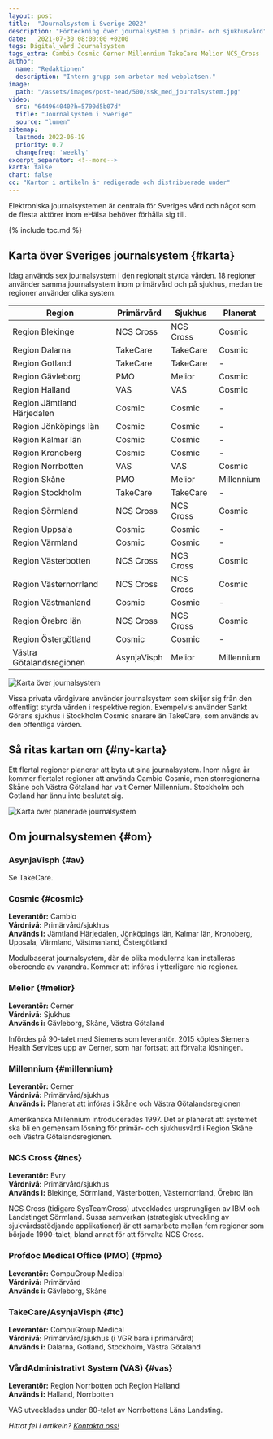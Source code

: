 ```yaml
---
layout: post
title:  "Journalsystem i Sverige 2022"
description: "Förteckning över journalsystem i primär- och sjukhusvård"
date:   2021-07-30 08:00:00 +0200
tags: Digital_vård Journalsystem
tags_extra: Cambio Cosmic Cerner Millennium TakeCare Melior NCS_Cross
author:
  name: "Redaktionen"
  description: "Intern grupp som arbetar med webplatsen."
image:
  path: "/assets/images/post-head/500/ssk_med_journalsystem.jpg"
video:
  src: "644964040?h=5700d5b07d"
  title: "Journalsystem i Sverige"
  source: "lumen"
sitemap:
  lastmod: 2022-06-19
  priority: 0.7
  changefreq: 'weekly'
excerpt_separator: <!--more-->
karta: false
chart: false
cc: "Kartor i artikeln är redigerade och distribuerade under"
---
```

Elektroniska journalsystemen är centrala för Sveriges vård och något som de flesta aktörer inom eHälsa behöver förhålla sig till.
<!--more-->
{% include toc.md %}

## Karta över Sveriges journalsystem {#karta}
Idag används sex journalsystem i den regionalt styrda vården. 18 regioner använder samma journalsystem inom primärvård och på sjukhus, medan tre regioner använder olika system.

|Region|Primärvård|Sjukhus|Planerat|
|------|----------|-------|--------|
|Region Blekinge|NCS Cross|NCS Cross|Cosmic|
|Region Dalarna|TakeCare|TakeCare|Cosmic|
|Region Gotland|TakeCare|TakeCare|-|
|Region Gävleborg|PMO|Melior|Cosmic|
|Region Halland|VAS|VAS|Cosmic|
|Region Jämtland Härjedalen|Cosmic|Cosmic|-|
|Region Jönköpings län|Cosmic|Cosmic|-|
|Region Kalmar län|Cosmic|Cosmic|-|
|Region Kronoberg|Cosmic|Cosmic|-|
|Region Norrbotten|VAS|VAS|Cosmic|
|Region Skåne|PMO|Melior|Millennium|
|Region Stockholm|TakeCare|TakeCare|-|
|Region Sörmland|NCS Cross|NCS Cross|Cosmic|
|Region Uppsala|Cosmic|Cosmic|-|
|Region Värmland|Cosmic|Cosmic|-|
|Region Västerbotten|NCS Cross|NCS Cross|Cosmic|
|Region Västernorrland|NCS Cross|NCS Cross|Cosmic|
|Region Västmanland|Cosmic|Cosmic|-|
|Region Örebro län|NCS Cross|NCS Cross|Cosmic|
|Region Östergötland|Cosmic|Cosmic|-|
|Västra Götalandsregionen|AsynjaVisph|Melior|Millennium|

![Karta över journalsystem](/assets/images/post-assets/journalsystem.svg "Karta över journalsystem")

Vissa privata vårdgivare använder journalsystem som skiljer sig från den offentligt styrda vården i respektive region. Exempelvis använder Sankt Görans sjukhus i Stockholm Cosmic snarare än TakeCare, som används av den offentliga vården.

## Så ritas kartan om {#ny-karta}
Ett flertal regioner planerar att byta ut sina journalsystem. Inom några år kommer flertalet regioner att använda Cambio Cosmic, men storregionerna Skåne och Västra Götaland har valt Cerner Millennium. Stockholm och Gotland har ännu inte beslutat sig.

![Karta över planerade journalsystem](/assets/images/post-assets/planerade_journalsystem.svg "Karta över planerade journalsystem")

## Om journalsystemen {#om}

### AsynjaVisph {#av}
Se TakeCare.

### Cosmic {#cosmic}
**Leverantör:** Cambio\
**Vårdnivå:** Primärvård/sjukhus\
**Används i:** Jämtland Härjedalen, Jönköpings län, Kalmar län, Kronoberg, Uppsala, Värmland, Västmanland, Östergötland

Modulbaserat journalsystem, där de olika modulerna kan installeras oberoende av varandra. Kommer att införas i ytterligare nio regioner.
### Melior {#melior}
**Leverantör:** Cerner\
**Vårdnivå:** Sjukhus\
**Används i:** Gävleborg, Skåne, Västra Götaland

Infördes på 90-talet med Siemens som leverantör. 2015 köptes Siemens Health Services upp av Cerner, som har fortsatt att förvalta lösningen.
### Millennium {#millennium}
**Leverantör:** Cerner\
**Vårdnivå:** Primärvård/sjukhus\
**Används i:** Planerat att införas i Skåne och Västra Götalandsregionen

Amerikanska Millennium introducerades 1997. Det är planerat att systemet ska bli en gemensam lösning för primär- och sjukhusvård i Region Skåne och Västra Götalandsregionen.
### NCS Cross {#ncs}
**Leverantör:** Evry\
**Vårdnivå:** Primärvård/sjukhus\
**Används i:** Blekinge, Sörmland, Västerbotten, Västernorrland, Örebro län

NCS Cross (tidigare SysTeamCross) utvecklades ursprungligen av IBM och Landstinget Sörmland. Sussa samverkan (strategisk utveckling av sjukvårdsstödjande applikationer) är ett samarbete mellan fem regioner som började 1990-talet, bland annat för att förvalta NCS Cross.
### Profdoc Medical Office (PMO) {#pmo}
**Leverantör:** CompuGroup Medical\
**Vårdnivå:** Primärvård\
**Används i:** Gävleborg, Skåne
### TakeCare/AsynjaVisph {#tc}
**Leverantör:** CompuGroup Medical\
**Vårdnivå:** Primärvård/sjukhus (i VGR bara i primärvård)\
**Används i:** Dalarna, Gotland, Stockholm, Västra Götaland
### VårdAdministrativt System (VAS) {#vas}
**Leverantör:** Region Norrbotten och Region Halland\
**Används i:** Halland, Norrbotten

VAS utvecklades under 80-talet av Norrbottens Läns Landsting.

*Hittat fel i artikeln? [Kontakta oss!](/index.html#form-message)*
